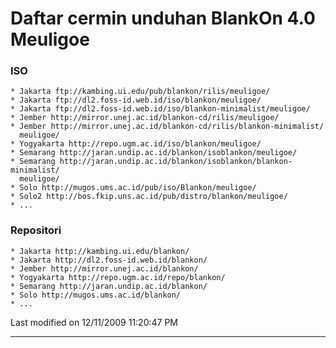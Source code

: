 # Daftar cermin unduhan BlankOn 4.0 Meuligoe

### ISO
    * Jakarta ​ftp://kambing.ui.edu/pub/blankon/rilis/meuligoe/
    * Jakarta ​ftp://dl2.foss-id.web.id/iso/blankon/meuligoe/
    * Jakarta ​ftp://dl2.foss-id.web.id/iso/blankon-minimalist/meuligoe/
    * Jember ​http://mirror.unej.ac.id/blankon-cd/rilis/meuligoe/
    * Jember ​http://mirror.unej.ac.id/blankon-cd/rilis/blankon-minimalist/
      meuligoe/
    * Yogyakarta ​http://repo.ugm.ac.id/iso/blankon/meuligoe/
    * Semarang ​http://jaran.undip.ac.id/blankon/isoblankon/meuligoe/
    * Semarang ​http://jaran.undip.ac.id/blankon/isoblankon/blankon-minimalist/
      meuligoe/
    * Solo ​http://mugos.ums.ac.id/pub/iso/Blankon/meuligoe/
    * Solo2 ​http://bos.fkip.uns.ac.id/pub/distro/blankon/meuligoe/
    * ...
### Repositori
    * Jakarta ​http://kambing.ui.edu/blankon/
    * Jakarta ​http://dl2.foss-id.web.id/blankon/
    * Jember ​http://mirror.unej.ac.id/blankon/
    * Yogyakarta ​http://repo.ugm.ac.id/repo/blankon/
    * Semarang ​http://jaran.undip.ac.id/blankon/
    * Solo ​http://mugos.ums.ac.id/blankon/
    * ...
Last modified on 12/11/2009 11:20:47 PM

---
 
